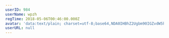 ```yaml
---
userID: 984
userName: wpzh
regTime: 2018-05-06T00:46:00.000Z
avatar: 'data:text/plain; charset=utf-8;base64,NDA0IHBhZ2Ugbm90IGZvdW5kCg=='
userURL: null
---
```



